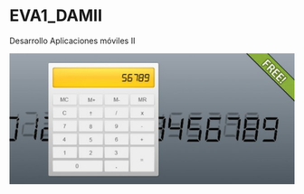 # EVA1_DAMII
Desarrollo Aplicaciones móviles II
<!DOCTYPE html>
<html>
  <head>
    <meta charset="utf-8">
    <title>Calculadora de figuras geometricas</title>
  </head>
  <body>
    <div align="center">
    <img src="calculadora1.png" alt="portada">
    </div>
  </body>
</html>
